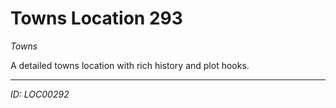 # Towns Location 293

*Towns*

A detailed towns location with rich history and plot hooks.

---
*ID: LOC00292*